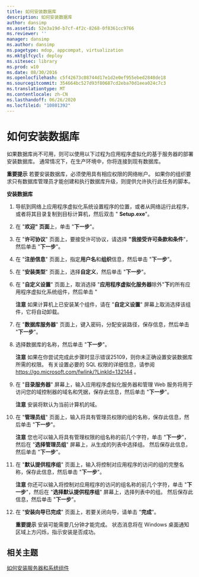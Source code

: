 ```yaml
---
title: 如何安装数据库
description: 如何安装数据库
author: dansimp
ms.assetid: 52e3a19d-b7cf-4f2c-8268-0f8361cc9766
ms.reviewer: ''
manager: dansimp
ms.author: dansimp
ms.pagetype: mdop, appcompat, virtualization
ms.mktglfcycl: deploy
ms.sitesec: library
ms.prod: w10
ms.date: 08/30/2016
ms.openlocfilehash: c5f42673c08744d17e1d2e0ef955ebed2848de18
ms.sourcegitcommit: 354664bc527d93f80687cd2eba70d1eea024c7c3
ms.translationtype: MT
ms.contentlocale: zh-CN
ms.lasthandoff: 06/26/2020
ms.locfileid: "10801392"
---
```

# 如何安装数据库


如果数据库尚不可用，则可以使用以下过程为应用程序虚拟化的基于服务器的部署安装数据库。 通常情况下，在生产环境中，你将连接到现有数据库。

**重要提示** 若要安装数据库，必须使用具有相应权限的网络帐户。 如果你的组织要求只有数据库管理员才能创建和执行数据库升级，则提供允许执行此任务的脚本。

 

**安装数据库**

1.  导航到网络上应用程序虚拟化系统设置程序的位置，或者从网络运行此程序，或者将其目录复制到目标计算机，然后双击 " **Setup.exe**"。

2.  在 "**欢迎" 页面**上，单击 "**下一步**"。

3.  在 "**许可协议**" 页面上，要接受许可协议，请选择 **"我接受许可条款和条件**"，然后单击 "**下一步**"。

4.  在 "**注册信息**" 页面上，指定**用户名**和**组织**信息，然后单击 "**下一步**"。

5.  在 "**安装类型**" 页面上，选择**自定义**，然后单击 "**下一步**"。

6.  在 "**自定义设置**" 页面上，取消选择 "**应用程序虚拟化服务器**除外"**下**的所有应用程序虚拟化系统组件，然后单击 "

    **注意** 如果计算机上已安装某个组件，请在 "**自定义设置**" 屏幕上取消选择该组件，它将自动卸载。

     

7.  在 "**数据库服务器**" 页面上，键入密码，分配安装路径，保存信息，然后单击 "**下一步**"。

8.  选择数据库的名称，然后单击 "**下一步**"。

    **注意** 如果在你尝试完成此步骤时显示错误25109，则你未正确设置安装数据库所需的权限。 有关设置必要的 SQL 权限的详细信息，请参阅 <https://go.microsoft.com/fwlink/?LinkId=132144> 。

     

9.  在 "**目录服务器**" 屏幕上，输入应用程序虚拟化服务器和管理 Web 服务将用于访问您的域控制器的域名和凭据，保存此信息，然后单击 "**下一步**"。

    **注意** 安装将默认为当前计算机的域。

     

10. 在 "**管理员组**" 页面上，输入将具有管理员权限的组的名称，保存此信息，然后单击 "**下一步**"。

    **注意** 您也可以输入将具有管理权限的组名称的前几个字符，单击 "**下一步**"，然后在 "**选择管理员组**" 屏幕上，从生成的列表中选择组。 然后保存此信息，然后单击 "**下一步**"。

     

11. 在 "**默认提供程序组**" 页面上，输入将控制对应用程序的访问的组的完整名称，保存此信息，然后单击 "**下一步**"。

    **注意** 你还可以输入将控制对应用程序的访问的组名称的前几个字符，单击 "**下一步**"，然后在 "**选择默认提供程序组**" 屏幕上，选择列表中的组。 然后保存此信息，然后单击 "**下一步**"。

     

12. 在 "**安装向导已完成**" 页面上，若要关闭向导，请单击 "**完成**"。

    **重要提示** 安装可能需要几分钟才能完成。 状态消息将在 Windows 桌面通知区域上方闪烁，指示安装是否成功。

     

## 相关主题


[如何安装服务器和系统组件](how-to-install-the-servers-and-system-components.md)

 

 





